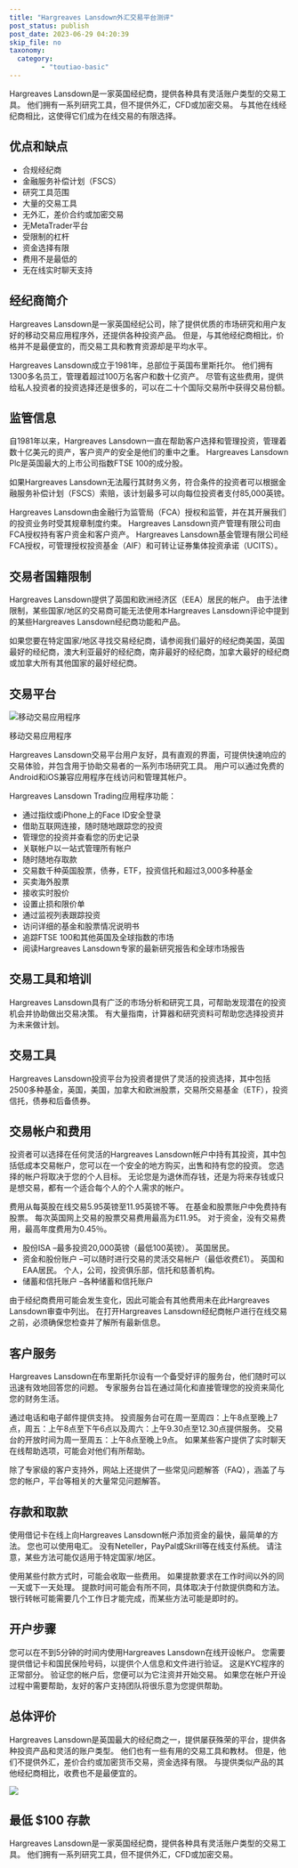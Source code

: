 ```yaml
---
title: "Hargreaves Lansdown外汇交易平台测评"
post_status: publish
post_date: 2023-06-29 04:20:39
skip_file: no
taxonomy:
  category:
        - "toutiao-basic"
---
```


Hargreaves Lansdown是一家英国经纪商，提供各种具有灵活账户类型的交易工具。 他们拥有一系列研究工具，但不提供外汇，CFD或加密交易。 与其他在线经纪商相比，这使得它们成为在线交易的有限选择。

## 优点和缺点

- 合规经纪商
- 金融服务补偿计划（FSCS）
- 研究工具范围
- 大量的交易工具
- 无外汇，差价合约或加密交易
- 无MetaTrader平台
- 受限制的杠杆
- 资金选择有限
- 费用不是最低的
- 无在线实时聊天支持

## 经纪商简介

Hargreaves Lansdown是一家英国经纪公司，除了提供优质的市场研究和用户友好的移动交易应用程序外，还提供各种投资产品。 但是，与其他经纪商相比，价格并不是最便宜的，而交易工具和教育资源却是平均水平。

Hargreaves Lansdown成立于1981年，总部位于英国布里斯托尔。 他们拥有1300多名员工，管理着超过100万名客户和数十亿资产。 尽管有这些费用，提供给私人投资者的投资选择还是很多的，可以在二十个国际交易所中获得交易份额。

## 监管信息

自1981年以来，Hargreaves Lansdown一直在帮助客户选择和管理投资，管理着数十亿美元的资产，客户资产的安全是他们的重中之重。 Hargreaves Lansdown Plc是英国最大的上市公司指数FTSE 100的成分股。

如果Hargreaves Lansdown无法履行其财务义务，符合条件的投资者可以根据金融服务补偿计划（FSCS）索赔，该计划最多可以向每位投资者支付85,000英镑。

Hargreaves Lansdown由金融行为监管局（FCA）授权和监管，并在其开展我们的投资业务时受其规章制度约束。 Hargreaves Lansdown资产管理有限公司由FCA授权持有客户资金和客户资产。 Hargreaves Lansdown基金管理有限公司经FCA授权，可管理授权投资基金（AIF）和可转让证券集体投资承诺（UCITS）。

## 交易者国籍限制

Hargreaves Lansdown提供了英国和欧洲经济区（EEA）居民的帐户。 由于法律限制，某些国家/地区的交易商可能无法使用本Hargreaves Lansdown评论中提到的某些Hargreaves Lansdown经纪商功能和产品。

如果您要在特定国家/地区寻找交易经纪商，请参阅我们最好的经纪商美国，英国最好的经纪商，澳大利亚最好的经纪商，南非最好的经纪商，加拿大最好的经纪商或加拿大所有其他国家的最好经纪商。

## 交易平台

![移动交易应用程序](https://cdn.fendou.la/funstoutiao/2020/10/Hargreaves-Lansdown-Mobile-Trading-App-530x1024.png "移动交易应用程序")

移动交易应用程序

Hargreaves Lansdown交易平台用户友好，具有直观的界面，可提供快速响应的交易体验，并包含用于协助交易者的一系列市场研究工具。 用户可以通过免费的Android和iOS兼容应用程序在线访问和管理其帐户。

Hargreaves Lansdown Trading应用程序功能：

- 通过指纹或iPhone上的Face ID安全登录
- 借助互联网连接，随时随地跟踪您的投资
- 管理您的投资并查看您的历史记录
- 关联帐户以一站式管理所有帐户
- 随时随地存取款
- 交易数千种英国股票，债券，ETF，投资信托和超过3,000多种基金
- 买卖海外股票
- 接收实时股价
- 设置止损和限价单
- 通过监视列表跟踪投资
- 访问详细的基金和股票情况说明书
- 追踪FTSE 100和其他英国及全球指数的市场
- 阅读Hargreaves Lansdown专家的最新研究报告和全球市场报告

## 交易工具和培训

Hargreaves Lansdown具有广泛的市场分析和研究工具，可帮助发现潜在的投资机会并协助做出交易决策。 有大量指南，计算器和研究资料可帮助您选择投资并为未来做计划。

## 交易工具

Hargreaves Lansdown投资平台为投资者提供了灵活的投资选择，其中包括2500多种基金，英国，美国，加拿大和欧洲股票，交易所交易基金（ETF），投资信托，债券和后备债券。

## 交易帐户和费用

投资者可以选择在任何灵活的Hargreaves Lansdown帐户中持有其投资，其中包括低成本交易帐户，您可以在一个安全的地方购买，出售和持有您的投资。 您选择的帐户将取决于您的个人目标。 无论您是为退休而存钱，还是为将来存钱或只是想交易，都有一个适合每个人的个人需求的帐户。

费用从每英股在线交易5.95英镑至11.95英镑不等。 在基金和股票账户中免费持有股票。 每次英国网上交易的股票交易费用最高为£11.95。 对于资金，没有交易费用，最高年度费用为0.45％。

- 股份ISA –最多投资20,000英镑（最低100英镑）。 英国居民。
- 资金和股份账户 –可以随时进行交易的灵活交易帐户（最低收费£1）。 英国和EAA居民。 个人，公司，投资俱乐部，信托和慈善机构。
- 储蓄和信托账户 –各种储蓄和信托账户

由于经纪商费用可能会发生变化，因此可能会有其他费用未在此Hargreaves Lansdown审查中列出。 在打开Hargreaves Lansdown经纪商帐户进行在线交易之前，必须确保您检查并了解所有最新信息。

## 客户服务

Hargreaves Lansdown在布里斯托尔设有一个备受好评的服务台，他们随时可以迅速有效地回答您的问题。 专家服务台旨在通过简化和直接管理您的投资来简化您的财务生活。

通过电话和电子邮件提供支持。 投资服务台可在周一至周四：上午8点至晚上7点，周五：上午8点至下午6点以及周六：上午9.30点至12.30点提供服务。 交易台的开放时间为周一至周五：上午8点至晚上9点。 如果某些客户提供了实时聊天在线帮助选项，可能会对他们有所帮助。

除了专家级的客户支持外，网站上还提供了一些常见问题解答（FAQ），涵盖了与您的帐户，平台等相关的大量常见问题解答。

## 存款和取款

使用借记卡在线上向Hargreaves Lansdown帐户添加资金的最快，最简单的方法。 您也可以使用电汇。 没有Neteller，PayPal或Skrill等在线支付系统。 请注意，某些方法可能仅适用于特定国家/地区。

使用某些付款方式时，可能会收取一些费用。 如果提款要求在工作时间以外的同一天或下一天处理。 提款时间可能会有所不同，具体取决于付款提供商和方法。 银行转帐可能需要几个工作日才能完成，而某些方法可能是即时的。

## 开户步骤

您可以在不到5分钟的时间内使用Hargreaves Lansdown在线开设帐户。 您需要提供借记卡和国民保险号码，以提供个人信息和文件进行验证。 这是KYC程序的正常部分。 验证您的帐户后，您便可以为它注资并开始交易。 如果您在帐户开设过程中需要帮助，友好的客户支持团队将很乐意为您提供帮助。

## 总体评价

Hargreaves Lansdown是英国最大的经纪商之一，提供屡获殊荣的平台，提供各种投资产品和灵活的账户类型。 他们也有一些有用的交易工具和教材。 但是，他们不提供外汇，差价合约或加密货币交易，资金选择有限。 与提供类似产品的其他经纪商相比，收费也不是最便宜的。

![](https://cdn.fendou.la/funstoutiao/2020/10/Hargreaves-Lansdown.png)

## 最低 $100 存款

Hargreaves Lansdown是一家英国经纪商，提供各种具有灵活账户类型的交易工具。 他们拥有一系列研究工具，但不提供外汇，CFD或加密交易。

